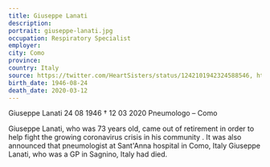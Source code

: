 ```yaml
---
title: Giuseppe Lanati
description: 
portrait: giuseppe-lanati.jpg
occupation: Respiratory Specialist
employer: 
city: Como
province: 
country: Italy 
source: https://twitter.com/HeartSisters/status/1242101942324588546, https://www.facebook.com/TheItalianAmericanPage1/posts/1124508381220371, https://portale.fnomceo.it/elenco-dei-medici-caduti-nel-corso-dellepidemia-di-covid-19/
birth_date: 1946-08-24
death_date: 2020-03-12
---
```


Giuseppe Lanati 24 08 1946 † 12 03 2020
Pneumologo – Como

Giuseppe Lanati, who was 73 years old, came out of retirement in order to help fight the growing coronavirus crisis in his community .
It was also announced that pneumologist at Sant'Anna hospital in Como, Italy Giuseppe Lanati, who was a GP in Sagnino, Italy had died.